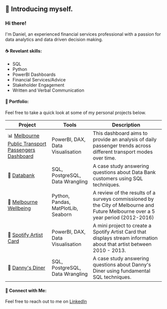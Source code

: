 ## 👋 Introducing myself.


### Hi there! 

I'm Daniel, an experienced financial services professional with a passion for data analytics and data driven decision making.

#### :coffee:  Revelant skills:
- SQL
- Python 
- PowerBI Dashboards
- Financial Services/Advice
- Stakeholder Engagement
- Written and Verbal Communication

#### :briefcase: Portfolio:
Feel free to take a quick look at some of my personal projects below. 

| Project | Tools | Description |
|---|---|---|
|📊 [Melbourne Public Transport Passengers Dashboard](https://github.com/dhn07/Melbourne-Public-Transport-Dashboard)| PowerBI, DAX, Data Visualisation | This dashboard aims to provide an analysis of daily passenger trends across different transport modes over time. |
|🏦 [Databank](https://github.com/dhn07/databank)| SQL, PostgreSQL, Data Wrangling | A case study answering questions about Data Bank customers using SQL techniques. |
|🌆 [Melbourne Wellbeing](https://github.com/dhn07/melbournefuture)| Python, Pandas, MatPlotLib, Seaborn | A review of the results of a surveys commissioned by the City of Melbourne and Future Melbourne over a 5 year period (2012-2016) |
|🎵 [Spotify Artist Card](https://github.com/dhn07/spotifybi)| PowerBI, DAX, Data Visualisation |  A mini project to create a Spotify Artist Card that displays stream information about that artist between 2010 - 2013. |
|🍚 [Danny's Diner](https://github.com/dhn07/dannysdiner) | SQL, PostgreSQL, Data Wrangling | A case study answering questions about Danny's Diner using fundamental SQL techniques. |

#### 🙌 Connect with Me:

Feel free to reach out to me on [LinkedIn](www.linkedin.com/dhn07)
